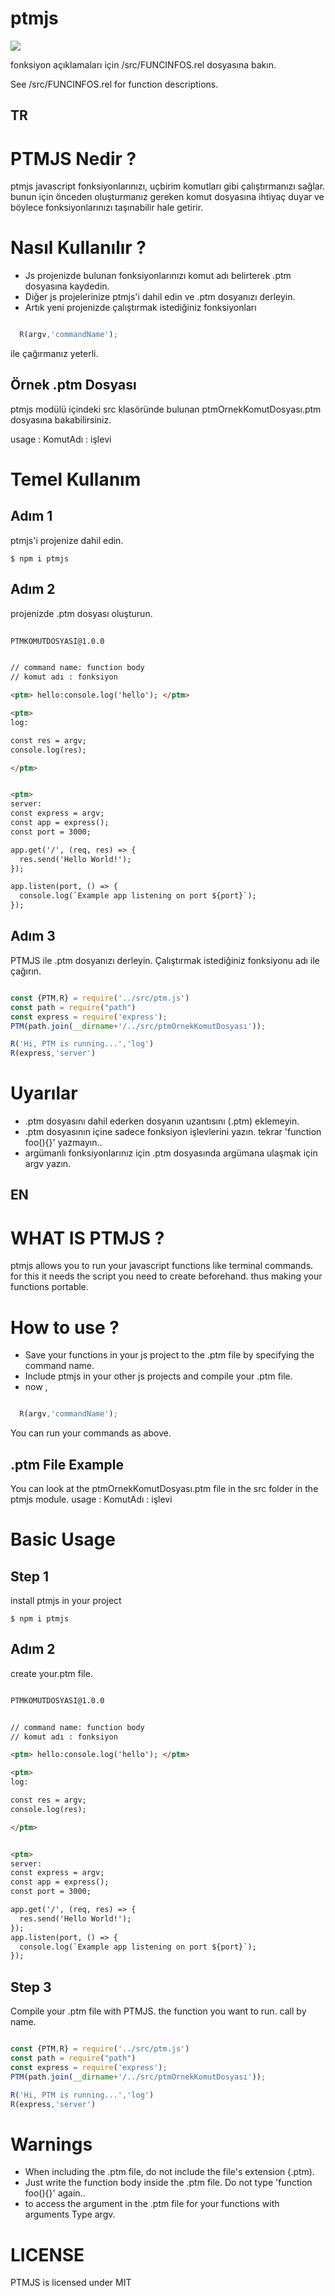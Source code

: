 # ptmjs

![](https://github.com/cosarberk/ptmjs/blob/main/images/ptmjs.png)



fonksiyon açıklamaları için /src/FUNCINFOS.rel dosyasına bakın.

See /src/FUNCINFOS.rel for function descriptions.


## TR


# PTMJS Nedir ? 
ptmjs javascript fonksiyonlarınızı, uçbirim komutları gibi çalıştırmanızı sağlar.
bunun için önceden oluşturmanız gereken komut dosyasına ihtiyaç duyar ve böylece
fonksiyonlarınızı taşınabilir hale getirir.

# Nasıl Kullanılır ? 
- Js projenizde bulunan fonksiyonlarınızı komut adı belirterek .ptm dosyasına kaydedin.
- Diğer js projelerinize ptmjs'i dahil edin ve .ptm dosyanızı derleyin.
- Artık yeni projenizde çalıştırmak istediğiniz fonksiyonları 

```javascript

  R(argv,'commandName');

```
ile çağırmanız yeterli.


## Örnek .ptm Dosyası

ptmjs modülü içindeki src klasöründe bulunan ptmOrnekKomutDosyası.ptm dosyasına bakabilirsiniz.

usage : <ptm> KomutAdı : işlevi  </ptm>

  

# Temel Kullanım

## Adım 1

ptmjs'i projenize dahil edin.

```
$ npm i ptmjs

```
## Adım 2
projenizde .ptm dosyası oluşturun.
```html
   
PTMKOMUTDOSYASI@1.0.0


// command name: function body
// komut adı : fonksiyon

<ptm> hello:console.log('hello'); </ptm>

<ptm>
log:

const res = argv;
console.log(res);

</ptm>


<ptm>
server:
const express = argv;
const app = express();
const port = 3000;

app.get('/', (req, res) => {
  res.send('Hello World!');
});

app.listen(port, () => {
  console.log(`Example app listening on port ${port}`);
});


```

## Adım 3 
PTMJS ile .ptm dosyanızı derleyin. Çalıştırmak istediğiniz fonksiyonu
adı ile çağırın.
```javascript

const {PTM,R} = require('../src/ptm.js')
const path = require("path")
const express = require('express');
PTM(path.join(__dirname+'/../src/ptmOrnekKomutDosyası'));

R('Hi, PTM is running...','log')
R(express,'server')

```

# Uyarılar

- .ptm dosyasını dahil ederken dosyanın uzantısını (.ptm) eklemeyin.
- .ptm dosyasının içine sadece fonksiyon işlevlerini yazın.
tekrar 'function foo(){}' yazmayın..
- argümanlı fonksiyonlarınız için .ptm dosyasında argümana ulaşmak için
argv yazın.




## EN

# WHAT IS PTMJS ?
ptmjs allows you to run your javascript functions like terminal commands.
for this it needs the script you need to create beforehand.
thus making your functions portable.

# How to use ?
- Save your functions in your js project to the .ptm file by specifying the command name.
- Include ptmjs in your other js projects and compile your .ptm file.
- now ,  

```javascript

  R(argv,'commandName');

```
You can run your commands as above.

## .ptm File Example

You can look at the ptmOrnekKomutDosyası.ptm file in the src folder in the ptmjs module.
usage : <ptm> KomutAdı : işlevi  </ptm>



# Basic Usage

## Step 1
install  ptmjs in your project

```
$ npm i ptmjs

```
## Adım 2
create your.ptm file.

```html

PTMKOMUTDOSYASI@1.0.0


// command name: function body
// komut adı : fonksiyon

<ptm> hello:console.log('hello'); </ptm>

<ptm>
log:

const res = argv;
console.log(res);

</ptm>


<ptm>
server:
const express = argv;
const app = express();
const port = 3000;

app.get('/', (req, res) => {
  res.send('Hello World!');
});
app.listen(port, () => {
  console.log(`Example app listening on port ${port}`);
});


```

## Step 3
Compile your .ptm file with PTMJS. the function you want to run.
call by name.

```javascript

const {PTM,R} = require('../src/ptm.js')
const path = require("path")
const express = require('express');
PTM(path.join(__dirname+'/../src/ptmOrnekKomutDosyası'));

R('Hi, PTM is running...','log')
R(express,'server')

```

# Warnings

- When including the .ptm file, do not include the file's extension (.ptm).
- Just write the function body inside the .ptm file.
Do not type 'function foo(){}' again..
- to access the argument in the .ptm file for your functions with arguments
Type argv.







# LICENSE
PTMJS is licensed under MIT

